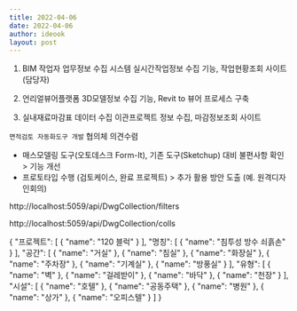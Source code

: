 ```yaml
---
title: 2022-04-06
date: 2022-04-06
author: ideook
layout: post
---
```


1. BIM 작업자 업무정보 수집 시스템
실시간작업정보 수집 기능, 작업현황조회 사이트 (담당자)

2. 언리얼뷰어플랫폼
3D모델정보 수집 기능, Revit to 뷰어 프로세스 구축

3. 실내재료마감표 데이터 수집
이관프로젝트 정보 수집, 마감정보조회 사이트



`면적검토 자동화도구 개발` 협의체 의견수렴
- 매스모델링 도구(오토데스크 Form-It), 기존 도구(Sketchup) 대비 불편사항 확인 > 기능 개선
- 프로토타입 수행 (검토케이스, 완료 프로젝트) > 추가 활용 방안 도출 (예. 원격디자인회의) 


http://localhost:5059/api/DwgCollection/filters

http://localhost:5059/api/DwgCollection/colls

{
    "프로젝트": [
        {
            "name": "120 블럭"
        }
    ],
    "명칭": [
        {
            "name": "침투성 방수 쇠흙손"
        }
    ],
    "공간": [
        {
            "name": "거실"
        },
        {
            "name": "침실"
        },
        {
            "name": "화장실"
        },
        {
            "name": "주차장"
        },
        {
            "name": "기계실"
        },
        {
            "name": "방풍실"
        }
    ],
    "유형": [
        {
            "name": "벽"
        },
        {
            "name": "걸레받이"
        },
        {
            "name": "바닥"
        },
        {
            "name": "천장"
        }
    ],
    "시설": [
        {
            "name": "호텔"
        },
        {
            "name": "공동주택"
        },
        {
            "name": "병원"
        },
        {
            "name": "상가"
        },
        {
            "name": "오피스텔"
        }
    ]
}
